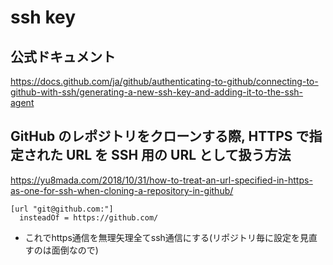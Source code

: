 # ssh key
## 公式ドキュメント
https://docs.github.com/ja/github/authenticating-to-github/connecting-to-github-with-ssh/generating-a-new-ssh-key-and-adding-it-to-the-ssh-agent

## GitHub のレポジトリをクローンする際, HTTPS で指定された URL を SSH 用の URL として扱う方法
https://yu8mada.com/2018/10/31/how-to-treat-an-url-specified-in-https-as-one-for-ssh-when-cloning-a-repository-in-github/

```
[url "git@github.com:"]
  insteadOf = https://github.com/
```
- これでhttps通信を無理矢理全てssh通信にする(リポジトリ毎に設定を見直すのは面倒なので)